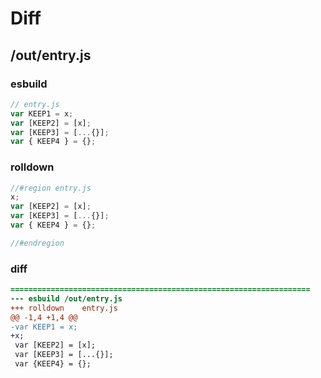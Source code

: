 # Diff
## /out/entry.js
### esbuild
```js
// entry.js
var KEEP1 = x;
var [KEEP2] = [x];
var [KEEP3] = [...{}];
var { KEEP4 } = {};
```
### rolldown
```js
//#region entry.js
x;
var [KEEP2] = [x];
var [KEEP3] = [...{}];
var { KEEP4 } = {};

//#endregion
```
### diff
```diff
===================================================================
--- esbuild	/out/entry.js
+++ rolldown	entry.js
@@ -1,4 +1,4 @@
-var KEEP1 = x;
+x;
 var [KEEP2] = [x];
 var [KEEP3] = [...{}];
 var {KEEP4} = {};

```